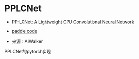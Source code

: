 # PPLCNet

+ [PP-LCNet: A Lightweight CPU Convolutional Neural Network](https://arxiv.org/pdf/2109.15099.pdf)
+ [paddle code](https://github.com/PaddlePaddle/PaddleClas)

+ 来源：AIWalker

PPLCNet的pytorch实现
